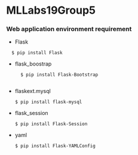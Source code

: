 # MLLabs19Group5

### Web application environment requirement
- Flask
```
  $ pip install Flask
```
- flask_boostrap

  ``` 
    $ pip install Flask-Bootstrap
 
- flaskext.mysql

  ```
  $ pip install flask-mysql
  ```
- flask_session
  ```
  $ pip install Flask-Session
  ```
- yaml
  ```
  $ pip install Flask-YAMLConfig
  ```
